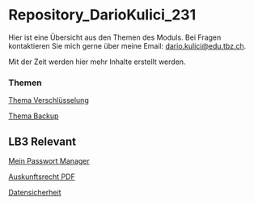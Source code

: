 # Repository_DarioKulici_231

Hier ist eine Übersicht aus den Themen des Moduls. Bei Fragen kontaktieren Sie mich gerne über meine Email: dario.kulici@edu.tbz.ch.

Mit der Zeit werden hier mehr Inhalte erstellt werden. 

### Themen
[Thema Verschlüsselung](Themen/Verschlüsselung/VerschlüsselungÜbersicht.md)

[Thema Backup](Themen/Backup/Thema-Backup.md)

## LB3 Relevant

[Mein Passwort Manager](01_M231_Datenschutz/Themen/LB3/MeinPasswortManager.md)

[Auskunftsrecht PDF](/Themen/LB3/Auskunftsrecht/Brief_Auskunftsrecht_Kulici.pdf)

[Datensicherheit](/Themen/LB3/Datensicherheit.md)